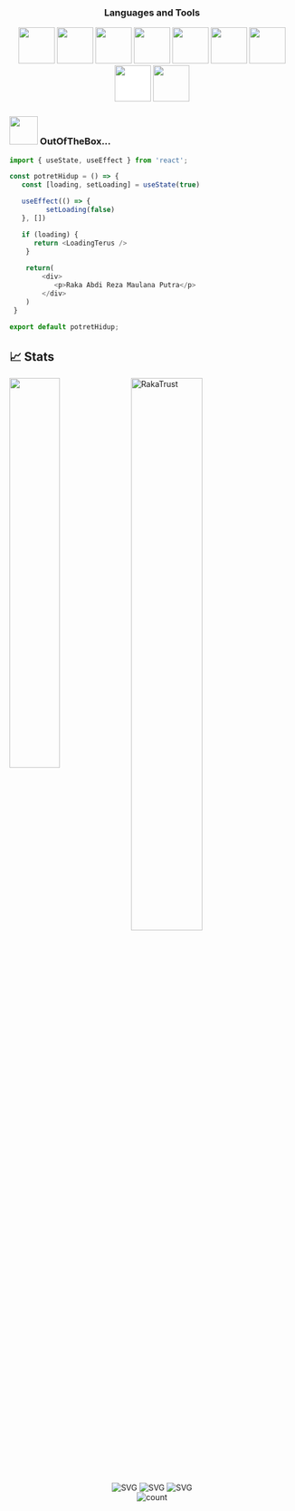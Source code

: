 

<h3 align="Center">Languages and Tools</h3>  
<p align="center">
<img src="https://cdn.jsdelivr.net/gh/devicons/devicon/icons/html5/html5-original-wordmark.svg" style="height: 4rem"/>
<img src="https://cdn.jsdelivr.net/gh/devicons/devicon/icons/css3/css3-original-wordmark.svg" style="height: 4rem"/>
<img src="https://cdn.jsdelivr.net/gh/devicons/devicon/icons/javascript/javascript-plain.svg" style="height: 4rem"/>
<img src="https://upload.wikimedia.org/wikipedia/commons/thumb/d/d1/Ionic_Logo.svg/1280px-Ionic_Logo.svg.png" style="height: 4rem"/>
<img src="https://media.graphassets.com/91q3gAEGSh6HCrpnPgxS"  style="height: 4rem"/>
<img src="https://upload.wikimedia.org/wikipedia/commons/thumb/8/8e/Nextjs-logo.svg/800px-Nextjs-logo.svg.png" style="height: 4rem"/>
<img src="https://cdn.jsdelivr.net/gh/devicons/devicon/icons/git/git-plain.svg" style="height: 4rem"/>
<img src="https://upload.wikimedia.org/wikipedia/commons/thumb/9/9a/Laravel.svg/985px-Laravel.svg.png" style="height: 4rem; background-color:white"/>
<img src="https://upload.wikimedia.org/wikipedia/commons/thumb/9/9a/Visual_Studio_Code_1.35_icon.svg/2048px-Visual_Studio_Code_1.35_icon.svg.png" style="height: 4rem" />
</p>

### <img src="https://media.giphy.com/media/VgCDAzcKvsR6OM0uWg/giphy.gif" width="50"> OutOfTheBox...

```js
import { useState, useEffect } from 'react';

const potretHidup = () => {
   const [loading, setLoading] = useState(true)

   useEffect(() => {
         setLoading(false)
   }, [])

   if (loading) {
      return <LoadingTerus />
    }
    
    return(
        <div>
           <p>Raka Abdi Reza Maulana Putra</p>
        </div>
    )
 }
 
export default potretHidup;
```

## 📈 Stats
<img align="left" width="42%" src="https://github-readme-stats.vercel.app/api/top-langs/?username=grizz12&layout=compact&theme=ocean_dark&hide_border=true" />
<img width="50%" src="https://streak-stats.demolab.com?user=grizz12&theme=neon-palenight&hide_border=true" alt="RakaTrust" />
<br/>

<div align="center">
    <img src="https://forthebadge.com/images/badges/powered-by-black-magic.svg" alt="SVG" />
    <img src="http://ForTheBadge.com/images/badges/built-by-developers.svg" alt="SVG" />
    <img src="https://forthebadge.com/images/badges/uses-brains.svg" alt="SVG" /
</div>
    <div align="center">
        <img src="https://komarev.com/ghpvc/?username=grizz12&label=Visitors+Count&color=brightgreen" alt="count"/>
    </div>
